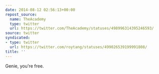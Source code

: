 ```yaml
---
date: 2014-08-12 02:56:13+00:00
repost_source:
  name: TheAcademy
  type: twitter
  url: https://twitter.com/TheAcademy/statuses/498996314395246593/
source: twitter
syndicated:
- type: twitter
  url: https://twitter.com/roytang/statuses/499026539199991808/
title: ''
---
```


Genie, you're free.